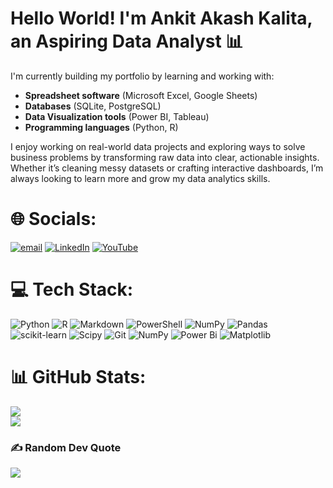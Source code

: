 # Hello World! I'm Ankit Akash Kalita, an Aspiring Data Analyst 📊

I'm currently building my portfolio by learning and working with:
- **Spreadsheet software** (Microsoft Excel, Google Sheets)
- **Databases** (SQLite, PostgreSQL)
- **Data Visualization tools** (Power BI, Tableau)
- **Programming languages** (Python, R)

I enjoy working on real-world data projects and exploring ways to solve business problems by transforming raw data into clear, actionable insights. Whether it’s cleaning messy datasets or crafting interactive dashboards, I’m always looking to learn more and grow my data analytics skills.

# 🌐 Socials:
[![email](https://img.shields.io/badge/Email-D14836?logo=gmail&logoColor=white)](mailto:ankitakashkalita2002@gmail.com) [![LinkedIn](https://img.shields.io/badge/LinkedIn-%230077B5.svg?logo=linkedin&logoColor=white)](https://linkedin.com/in/www.linkedin.com/in/ankit-akash-kalita-bb34661b0) [![YouTube](https://img.shields.io/badge/YouTube-%23FF0000.svg?logo=YouTube&logoColor=white)](https://youtube.com/@http://www.youtube.com/@ankito-090)

# 💻 Tech Stack:
![Python](https://img.shields.io/badge/python-3670A0?style=for-the-badge&logo=python&logoColor=ffdd54) ![R](https://img.shields.io/badge/r-%23276DC3.svg?style=for-the-badge&logo=r&logoColor=white) ![Markdown](https://img.shields.io/badge/markdown-%23000000.svg?style=for-the-badge&logo=markdown&logoColor=white) ![PowerShell](https://img.shields.io/badge/PowerShell-%235391FE.svg?style=for-the-badge&logo=powershell&logoColor=white) ![NumPy](https://img.shields.io/badge/numpy-%23013243.svg?style=for-the-badge&logo=numpy&logoColor=white) ![Pandas](https://img.shields.io/badge/pandas-%23150458.svg?style=for-the-badge&logo=pandas&logoColor=white) ![scikit-learn](https://img.shields.io/badge/scikit--learn-%23F7931E.svg?style=for-the-badge&logo=scikit-learn&logoColor=white) ![Scipy](https://img.shields.io/badge/SciPy-%230C55A5.svg?style=for-the-badge&logo=scipy&logoColor=%white) ![Git](https://img.shields.io/badge/git-%23F05033.svg?style=for-the-badge&logo=git&logoColor=white) ![NumPy](https://img.shields.io/badge/numpy-%23013243.svg?style=for-the-badge&logo=numpy&logoColor=white) ![Power Bi](https://img.shields.io/badge/power_bi-F2C811?style=for-the-badge&logo=powerbi&logoColor=black) ![Matplotlib](https://img.shields.io/badge/Matplotlib-%23ffffff.svg?style=for-the-badge&logo=Matplotlib&logoColor=black)

# 📊 GitHub Stats:
![](https://nirzak-streak-stats.vercel.app/?user=ankito090&theme=dark&hide_border=false)<br/>
![](https://github-readme-stats.vercel.app/api/top-langs/?username=ankito090&theme=dark&hide_border=false&include_all_commits=true&count_private=true&layout=compact)

### ✍️ Random Dev Quote
![](https://quotes-github-readme.vercel.app/api?type=horizontal&theme=radical)

<!-- Proudly created with GPRM ( https://gprm.itsvg.in ) -->
